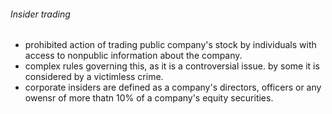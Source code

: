###### Insider trading
- prohibited action of trading public company's stock by individuals with access to nonpublic information about the company. 
- complex rules governing this, as it is a controversial issue. by some it is considered by a victimless crime. 
- corporate insiders are defined as a company's directors, officers or any owensr of more thatn 10% of a company's equity securities. 